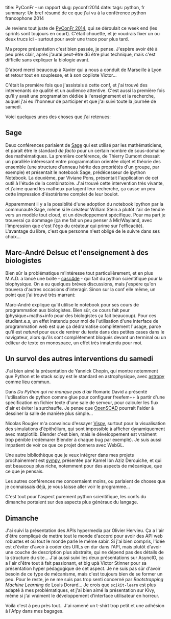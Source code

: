 title: PyConFr - un rapport
slug: pyconfr2014
date:
tags: python, fr
summary: Un bref résumé de ce que j'ai vu à la conférence python francophone 2014


Je reviens tout juste de [PyConFr 2014](http://www.pycon.fr/2014/),
qui se déroulait ce week end (les sprints sont toujours en
court). C'était chouette, et je voudrais fixer un ou deux trucs ici -
surtout pour avoir une trace pour plus tard.

Ma propre présentation c'est bien passée, je pense. J'espère avoir été
à peu près clair, après j'aurai peut-être dû être plus technique, mais
c'est difficile sans expliquer la biologie avant.


D'abord merci beaucoup à Xavier qui a nous a conduit de Marseille à
Lyon et retour tout en souplesse, et à son copilote Victor...

C'était la première fois que j'assistais à cette conf, et j'ai trouvé
des intervenants de qualité et un audience attentive. C'est aussi la
première fois qu'il y avait une programation dédiée à l'enseignement
et la recherche, auquel j'ai eu l'honneur de participer et que j'ai
suivi toute la journée de samedi.

Voici quelques unes des choses que j'ai retenues:

## Sage

Deux conférences parlaient de
[Sage](https://en.wikipedia.org/wiki/Sage_%28mathematics_software%29)
qui est utilisé par les mathématiciens, et paraît être le standard _de
facto_ pour un certain nombre de sous-domaine des mathématiques. La
première conférence, de Thierry Dumont dressait un parallèle
intéressant entre programmation orientée objet et théorie des ensemble
(une structure d'anneau hérite des propriétés d'un groupe, par
exemple) et présentait le notebook Sage, prédécesseur de ipython
Notebook. La deuxième, par Viviane Pons, présentait l'application de
cet outil à l'étude de la combinatoire. J'ai trouvé cette intervention
très vivante, et j'aime quand les matheux partagent leur recherche, ça
casse un peu cette impression d'ésotérisme complet de leur boulot.

Apparemment il y a la possiblité d'une adoption du notebook Ipython
par la communauté Sage, même si le créateur William Stein a plutôt
l'air de tendre vers un modèle tout cloud, et un développement
spécifique. Pour ma part je trouverai ça dommage (ça me fait un peu
penser à Mir/Wayland, avec l'impression que c'est l'égo du créateur
qui prime sur l'efficacité). L'avantage du libre, c'est que personne
n'est obligé de le suivre dans ses choix...

## Marc-André Delsuc et l'enseignement à des biologistes

Bien sûr la problématique m'intéresse tout particulièrement, et en
plus M.A.D. a lancé une boîte - [casc4de](http://www.casc4de.eu/) - qui
fait du python scientifique pour la biophysique. On a eu quelques
brèves discussions, mais j'espère qu'on trouvera d'autres occasions
d'interagir. Sinon sur la conf elle même, un point que j'ai trouvé très marrant:

Marc-André explique qu'il utilise le notebook pour ses cours de
programmation aux biologistes. Bien sûr, ce cours fait peur
(physique+maths+info pour des biologistes ça fait beaucoup). Pour ces
étudiant.e.s, un effet inatendu pour moi de l'utilisation d'une
interface de programmation web est que ça dédramatise complètement
l'usage, parce qu'il est _naturel_ pour eux de rentrer du texte dans
des petites cases dans le navigateur, alors qu'ils sont complètement
bloqués devant un terminal ou un éditeur de texte en monospace, un
effet très innatendu pour moi.


## Un survol des autres interventions du samedi

J'ai bien aimé la présentation de Yannick Chopin, qui montre notemment
que Python et le stack scipy est le standard en astrophysique, avec
[astropy](http://www.astropy.org/) comme lieu commun.

Dans _Du Python qui ne manque pas d'air_ Romaric David a présenté
l'utilisation de python comme glue pour configurer freefem++ à partir
d'une spécification en fichier texte d'une sale de serveur, pour
calculer les flux d'air et éviter la surchauffe. Je pense que
[OpenSCAD](http://www.openscad.org/) pourrait l'aider à dessiner la
salle de manière plus simple...

Nicolas Rougier m'a convaincu d'essayer [Vispy](http://vispy.org),
surtout pour la visualisation des simulations d'épithélium, qui sont
impossible à afficher dynamiquement avec matplotlib. Blender c'est
bien, mais le développement est vraiment trop pénible (redémarer
Blender à chaque bug par exemple). Je suis aussi impatient de voir ce
que ce projet donnera avec WebGL.

Une autre bibliothèque que je veux intégrer dans mes projets
prochainement est [sympy](http://sympy.org), présentée par Kamel Ibn
Aziz Derouiche, et qui est beaucoup plus riche, notemment pour des
aspects de mécanique, que ce que je pensais.

Les autres conférences me concernaient moins, ou parlaient de choses
que je connaissais déjà, je vous laisse aller voir le programme...

C'est tout pour l'aspect purement python scientifique, les confs du
dimanche portaient sur des aspects plus généraux du langage.

## Dimanche

J'ai suivi la présentation des APIs hypermedia par Olivier Hervieu. Ça
a l'air d'être compliqué de mettre tout le monde d'accord pour avoir
des API web robustes et où tout le monde parle le même sabir. Si j'ai
bien compris, l'idée est d'éviter d'avoir à coder des URLs en dur dans
l'API, mais plutôt d'avoir une couche de description plus abstraite,
qui ne dépend pas des détails de la structure du site... J'ai aussi
suivi les deux présentations sur AsyncIO, ça a l'air d'être tout à
fait passionant, et big upà Victor Stinner pour sa présentation hyper
pédagogique de cet aspect. Je ne suis pas sûr d'avoir besoin de ce
type de mécanisme, mais c'est toujours bien de se former un peu. Pour
le reste, je ne me suis pas trop senti concerné par _Bootstrapping
Machine Learning_ de Louis Dorard... Je crois que `scikit-learn` est
plus adapté à mes problématiques, et j'ai bien aimé la présentation
sur Kivy, même si j'ai vraiment le développement d'interface utilisateur en horreur.

Voilà c'est à peu près tout.. J'ai ramené un t-shirt trop petit et une
adhésion à l'Afpy dans mes bagages.
